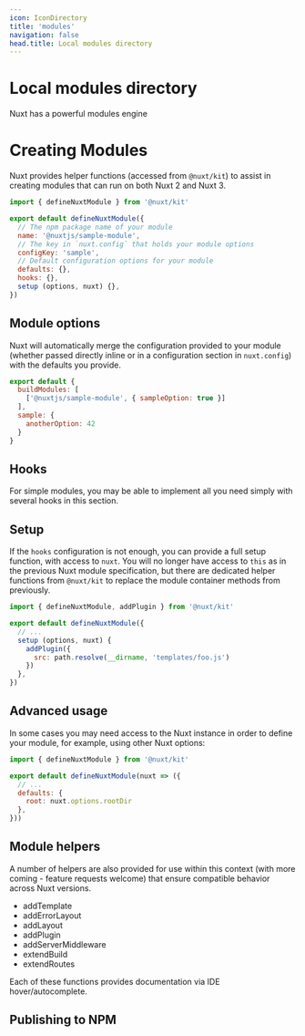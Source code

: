 ```yaml
---
icon: IconDirectory
title: 'modules'
navigation: false
head.title: Local modules directory
---
```


# Local modules directory

Nuxt has a powerful modules engine

# Creating Modules

Nuxt provides helper functions (accessed from `@nuxt/kit`) to assist in creating modules that can run on both Nuxt 2 and Nuxt 3.

```js
import { defineNuxtModule } from '@nuxt/kit'

export default defineNuxtModule({
  // The npm package name of your module
  name: '@nuxtjs/sample-module',
  // The key in `nuxt.config` that holds your module options
  configKey: 'sample',
  // Default configuration options for your module
  defaults: {},
  hooks: {},
  setup (options, nuxt) {},
})
```

## Module options

Nuxt will automatically merge the configuration provided to your module (whether passed directly inline or in a configuration section in `nuxt.config`) with the defaults you provide.

```js
export default {
  buildModules: [
    ['@nuxtjs/sample-module', { sampleOption: true }]
  ],
  sample: {
    anotherOption: 42
  }
}
```

## Hooks

For simple modules, you may be able to implement all you need simply with several hooks in this section.

## Setup

If the `hooks` configuration is not enough, you can provide a full setup function, with access to `nuxt`. You will no longer have access to `this` as in the previous Nuxt module specification, but there are dedicated helper functions from `@nuxt/kit` to replace the module container methods from previously.

```js
import { defineNuxtModule, addPlugin } from '@nuxt/kit'

export default defineNuxtModule({
  // ...
  setup (options, nuxt) {
    addPlugin({
      src: path.resolve(__dirname, 'templates/foo.js')
    })
  },
})
```

## Advanced usage

In some cases you may need access to the Nuxt instance in order to define your module, for example, using other Nuxt options:

```js
import { defineNuxtModule } from '@nuxt/kit'

export default defineNuxtModule(nuxt => ({
  // ...
  defaults: {
    root: nuxt.options.rootDir
  },
}))
```

## Module helpers

A number of helpers are also provided for use within this context (with more coming - feature requests welcome) that ensure compatible behavior across Nuxt versions.

* addTemplate
* addErrorLayout
* addLayout
* addPlugin
* addServerMiddleware
* extendBuild
* extendRoutes

Each of these functions provides documentation via IDE hover/autocomplete.

## Publishing to NPM
